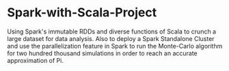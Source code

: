 # Spark-with-Scala-Project
Using Spark's immutable RDDs and diverse functions of Scala to crunch a large dataset for data analysis. Also to deploy a Spark Standalone Cluster and use the parallelization feature in Spark to run the Monte-Carlo algorithm for two hundred thousand simulations in order to reach an accurate approximation of Pi.  
